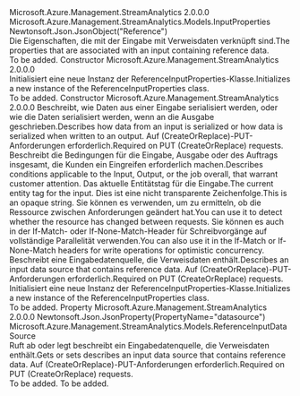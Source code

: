 <Type Name="ReferenceInputProperties" FullName="Microsoft.Azure.Management.StreamAnalytics.Models.ReferenceInputProperties">
  <TypeSignature Language="C#" Value="public class ReferenceInputProperties : Microsoft.Azure.Management.StreamAnalytics.Models.InputProperties" />
  <TypeSignature Language="ILAsm" Value=".class public auto ansi beforefieldinit ReferenceInputProperties extends Microsoft.Azure.Management.StreamAnalytics.Models.InputProperties" />
  <TypeSignature Language="DocId" Value="T:Microsoft.Azure.Management.StreamAnalytics.Models.ReferenceInputProperties" />
  <TypeSignature Language="VB.NET" Value="Public Class ReferenceInputProperties&#xA;Inherits InputProperties" />
  <TypeSignature Language="F#" Value="type ReferenceInputProperties = class&#xA;    inherit InputProperties" />
  <AssemblyInfo>
    <AssemblyName>Microsoft.Azure.Management.StreamAnalytics</AssemblyName>
    <AssemblyVersion>2.0.0.0</AssemblyVersion>
  </AssemblyInfo>
  <Base>
    <BaseTypeName>Microsoft.Azure.Management.StreamAnalytics.Models.InputProperties</BaseTypeName>
  </Base>
  <Interfaces />
  <Attributes>
    <Attribute>
      <AttributeName>Newtonsoft.Json.JsonObject("Reference")</AttributeName>
    </Attribute>
  </Attributes>
  <Docs>
    <summary>
            <span data-ttu-id="a6be3-101">Die Eigenschaften, die mit der Eingabe mit Verweisdaten verknüpft sind.</span><span class="sxs-lookup"><span data-stu-id="a6be3-101">The properties that are associated with an input containing reference data.</span></span>
            </summary>
    <remarks>To be added.</remarks>
  </Docs>
  <Members>
    <Member MemberName=".ctor">
      <MemberSignature Language="C#" Value="public ReferenceInputProperties ();" />
      <MemberSignature Language="ILAsm" Value=".method public hidebysig specialname rtspecialname instance void .ctor() cil managed" />
      <MemberSignature Language="DocId" Value="M:Microsoft.Azure.Management.StreamAnalytics.Models.ReferenceInputProperties.#ctor" />
      <MemberSignature Language="VB.NET" Value="Public Sub New ()" />
      <MemberType>Constructor</MemberType>
      <AssemblyInfo>
        <AssemblyName>Microsoft.Azure.Management.StreamAnalytics</AssemblyName>
        <AssemblyVersion>2.0.0.0</AssemblyVersion>
      </AssemblyInfo>
      <Parameters />
      <Docs>
        <summary>
            <span data-ttu-id="a6be3-102">Initialisiert eine neue Instanz der ReferenceInputProperties-Klasse.</span><span class="sxs-lookup"><span data-stu-id="a6be3-102">Initializes a new instance of the ReferenceInputProperties class.</span></span>
            </summary>
        <remarks>To be added.</remarks>
      </Docs>
    </Member>
    <Member MemberName=".ctor">
      <MemberSignature Language="C#" Value="public ReferenceInputProperties (Microsoft.Azure.Management.StreamAnalytics.Models.Serialization serialization = null, Microsoft.Azure.Management.StreamAnalytics.Models.Diagnostics diagnostics = null, string etag = null, Microsoft.Azure.Management.StreamAnalytics.Models.ReferenceInputDataSource datasource = null);" />
      <MemberSignature Language="ILAsm" Value=".method public hidebysig specialname rtspecialname instance void .ctor(class Microsoft.Azure.Management.StreamAnalytics.Models.Serialization serialization, class Microsoft.Azure.Management.StreamAnalytics.Models.Diagnostics diagnostics, string etag, class Microsoft.Azure.Management.StreamAnalytics.Models.ReferenceInputDataSource datasource) cil managed" />
      <MemberSignature Language="DocId" Value="M:Microsoft.Azure.Management.StreamAnalytics.Models.ReferenceInputProperties.#ctor(Microsoft.Azure.Management.StreamAnalytics.Models.Serialization,Microsoft.Azure.Management.StreamAnalytics.Models.Diagnostics,System.String,Microsoft.Azure.Management.StreamAnalytics.Models.ReferenceInputDataSource)" />
      <MemberSignature Language="F#" Value="new Microsoft.Azure.Management.StreamAnalytics.Models.ReferenceInputProperties : Microsoft.Azure.Management.StreamAnalytics.Models.Serialization * Microsoft.Azure.Management.StreamAnalytics.Models.Diagnostics * string * Microsoft.Azure.Management.StreamAnalytics.Models.ReferenceInputDataSource -&gt; Microsoft.Azure.Management.StreamAnalytics.Models.ReferenceInputProperties" Usage="new Microsoft.Azure.Management.StreamAnalytics.Models.ReferenceInputProperties (serialization, diagnostics, etag, datasource)" />
      <MemberType>Constructor</MemberType>
      <AssemblyInfo>
        <AssemblyName>Microsoft.Azure.Management.StreamAnalytics</AssemblyName>
        <AssemblyVersion>2.0.0.0</AssemblyVersion>
      </AssemblyInfo>
      <Parameters>
        <Parameter Name="serialization" Type="Microsoft.Azure.Management.StreamAnalytics.Models.Serialization" />
        <Parameter Name="diagnostics" Type="Microsoft.Azure.Management.StreamAnalytics.Models.Diagnostics" />
        <Parameter Name="etag" Type="System.String" />
        <Parameter Name="datasource" Type="Microsoft.Azure.Management.StreamAnalytics.Models.ReferenceInputDataSource" />
      </Parameters>
      <Docs>
        <param name="serialization"><span data-ttu-id="a6be3-103">Beschreibt, wie Daten aus einer Eingabe serialisiert werden, oder wie die Daten serialisiert werden, wenn an die Ausgabe geschrieben.</span><span class="sxs-lookup"><span data-stu-id="a6be3-103">Describes how data from an input is serialized or how data is serialized when written to an output.</span></span>
            <span data-ttu-id="a6be3-104">Auf (CreateOrReplace)-PUT-Anforderungen erforderlich.</span><span class="sxs-lookup"><span data-stu-id="a6be3-104">Required on PUT (CreateOrReplace) requests.</span></span></param>
        <param name="diagnostics"><span data-ttu-id="a6be3-105">Beschreibt die Bedingungen für die Eingabe, Ausgabe oder des Auftrags insgesamt, die Kunden ein Eingreifen erforderlich machen.</span><span class="sxs-lookup"><span data-stu-id="a6be3-105">Describes conditions applicable to the Input, Output, or the job overall, that warrant customer attention.</span></span></param>
        <param name="etag"><span data-ttu-id="a6be3-106">Das aktuelle Entitätstag für die Eingabe.</span><span class="sxs-lookup"><span data-stu-id="a6be3-106">The current entity tag for the input.</span></span> <span data-ttu-id="a6be3-107">Dies ist eine nicht transparente Zeichenfolge.</span><span class="sxs-lookup"><span data-stu-id="a6be3-107">This is an opaque string.</span></span> <span data-ttu-id="a6be3-108">Sie können es verwenden, um zu ermitteln, ob die Ressource zwischen Anforderungen geändert hat.</span><span class="sxs-lookup"><span data-stu-id="a6be3-108">You can use it to detect whether the resource has changed between requests.</span></span> <span data-ttu-id="a6be3-109">Sie können es auch in der If-Match- oder If-None-Match-Header für Schreibvorgänge auf vollständige Parallelität verwenden.</span><span class="sxs-lookup"><span data-stu-id="a6be3-109">You can also use it in the If-Match or If-None-Match headers for write operations for optimistic concurrency.</span></span></param>
        <param name="datasource"><span data-ttu-id="a6be3-110">Beschreibt eine Eingabedatenquelle, die Verweisdaten enthält.</span><span class="sxs-lookup"><span data-stu-id="a6be3-110">Describes an input data source that contains reference data.</span></span> <span data-ttu-id="a6be3-111">Auf (CreateOrReplace)-PUT-Anforderungen erforderlich.</span><span class="sxs-lookup"><span data-stu-id="a6be3-111">Required on PUT (CreateOrReplace) requests.</span></span></param>
        <summary>
            <span data-ttu-id="a6be3-112">Initialisiert eine neue Instanz der ReferenceInputProperties-Klasse.</span><span class="sxs-lookup"><span data-stu-id="a6be3-112">Initializes a new instance of the ReferenceInputProperties class.</span></span>
            </summary>
        <remarks>To be added.</remarks>
      </Docs>
    </Member>
    <Member MemberName="Datasource">
      <MemberSignature Language="C#" Value="public Microsoft.Azure.Management.StreamAnalytics.Models.ReferenceInputDataSource Datasource { get; set; }" />
      <MemberSignature Language="ILAsm" Value=".property instance class Microsoft.Azure.Management.StreamAnalytics.Models.ReferenceInputDataSource Datasource" />
      <MemberSignature Language="DocId" Value="P:Microsoft.Azure.Management.StreamAnalytics.Models.ReferenceInputProperties.Datasource" />
      <MemberSignature Language="VB.NET" Value="Public Property Datasource As ReferenceInputDataSource" />
      <MemberSignature Language="F#" Value="member this.Datasource : Microsoft.Azure.Management.StreamAnalytics.Models.ReferenceInputDataSource with get, set" Usage="Microsoft.Azure.Management.StreamAnalytics.Models.ReferenceInputProperties.Datasource" />
      <MemberType>Property</MemberType>
      <AssemblyInfo>
        <AssemblyName>Microsoft.Azure.Management.StreamAnalytics</AssemblyName>
        <AssemblyVersion>2.0.0.0</AssemblyVersion>
      </AssemblyInfo>
      <Attributes>
        <Attribute>
          <AttributeName>Newtonsoft.Json.JsonProperty(PropertyName="datasource")</AttributeName>
        </Attribute>
      </Attributes>
      <ReturnValue>
        <ReturnType>Microsoft.Azure.Management.StreamAnalytics.Models.ReferenceInputDataSource</ReturnType>
      </ReturnValue>
      <Docs>
        <summary>
            <span data-ttu-id="a6be3-113">Ruft ab oder legt beschreibt ein Eingabedatenquelle, die Verweisdaten enthält.</span><span class="sxs-lookup"><span data-stu-id="a6be3-113">Gets or sets describes an input data source that contains reference data.</span></span> <span data-ttu-id="a6be3-114">Auf (CreateOrReplace)-PUT-Anforderungen erforderlich.</span><span class="sxs-lookup"><span data-stu-id="a6be3-114">Required on PUT (CreateOrReplace) requests.</span></span>
            </summary>
        <value>To be added.</value>
        <remarks>To be added.</remarks>
      </Docs>
    </Member>
  </Members>
</Type>